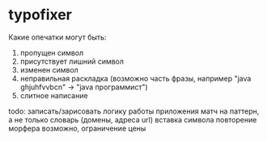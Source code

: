 typofixer
=========

Какие опечатки могут быть:
1. пропущен символ
2. присутствует лишний символ
3. изменен символ
4. неправильная раскладка (возможно часть фразы, например "java ghjuhfvvbcn" -> "java программист")
5. слитное написание

todo:
записать/зарисовать логику работы приложения
матч на паттерн, а не только словарь (домены, адреса url)
вставка символа
повторение морфера
возможно, ограничение цены
